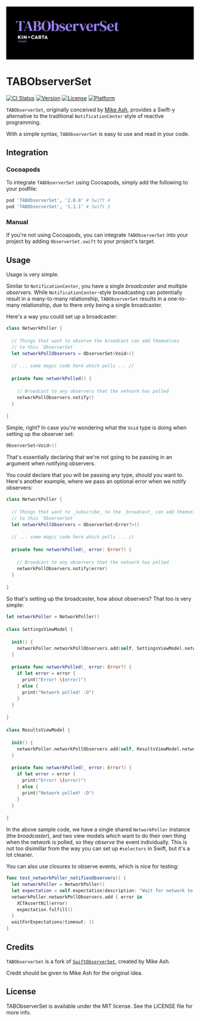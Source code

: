 ![TABObserverSet - Kin + Carta Create](Assets/logo.png)

# TABObserverSet

[![CI Status](http://img.shields.io/travis/theappbusiness/TABObserverSet.svg?style=flat)](https://travis-ci.org/theappbusiness/TABObserverSet)
[![Version](https://img.shields.io/cocoapods/v/TABObserverSet.svg?style=flat)](http://cocoapods.org/pods/TABObserverSet)
[![License](https://img.shields.io/cocoapods/l/TABObserverSet.svg?style=flat)](http://cocoapods.org/pods/TABObserverSet)
[![Platform](https://img.shields.io/cocoapods/p/TABObserverSet.svg?style=flat)](http://cocoapods.org/pods/TABObserverSet)

`TABObserverSet`, originally conceived by [Mike Ash](https://github.com/mikeash/SwiftObserverSet), provides a Swift-y alternative to the traditional `NotificationCenter` style of reactive programming.

With a simple syntax, `TABObserverSet` is easy to use and read in your code.

## Integration

### Cocoapods

To integrate `TABObserverSet` using Cocoapods, simply add the following to your podfile:

```ruby
pod 'TABObserverSet', '2.0.0' # Swift 4
pod 'TABObserverSet', '1.1.1' # Swift 3
```

### Manual

If you're not using Cocoapods, you can integrate `TABObserverSet` into your project by adding `ObserverSet.swift` to your project's target.

## Usage

Usage is very simple.

Similar to `NotificationCenter`, you have a single _broadcaster_ and multiple _observers_. While `NotificationCenter`-style broadcasting can potentially result in a many-to-many relationship, `TABObserverSet` results in a one-to-many relationship, due to there only being a single broadcaster.

Here's a way you could set up a broadcaster:

```swift
class NetworkPoller {

  // Things that want to observe the broadcast can add themselves
  // to this `ObserverSet`
  let networkPollObservers = ObserverSet<Void>()

  // ... some magic code here which polls ... //

  private func networkPolled() {

    // Broadcast to any observers that the network has polled
    networkPollObservers.notify()
  }

}
```

Simple, right? In case you're wondering what the `Void` type is doing when setting up the observer set:

```swift
ObserverSet<Void>()
```

That's essentially declaring that we're not going to be passing in an argument when notifying observers.

You could declare that you will be passing any type, should you want to. Here's another example, where we pass an optional error when we notify observers:

```swift
class NetworkPoller {

  // Things that want to _subscribe_ to the _broadcast_ can add themselves
  // to this `ObserverSet`
  let networkPollObservers = ObserverSet<Error?>()

  // ... some magic code here which polls ... //

  private func networkPolled(_ error: Error?) {

    // Broadcast to any observers that the network has polled
    networkPollObservers.notify(error)
  }

}
```

So that's setting up the broadcaster, how about observers? That too is very simple:

```swift
let networkPoller = NetworkPoller()

class SettingsViewModel {

  init() {
    networkPoller.networkPollObservers.add(self, SettingsViewModel.networkPolled)
  }

  private func networkPolled(_ error: Error?) {
    if let error = error {
      print("Error! \(error)")
    } else {
      print("Network polled! :D")
    }
  }

}

class ResultsViewModel {

  init() {
    networkPoller.networkPollObservers.add(self, ResultsViewModel.networkPolled)
  }

  private func networkPolled(_ error: Error?) {
    if let error = error {
      print("Error! \(error)")
    } else {
      print("Network polled! :D")
    }
  }

}
```

In the above sample code, we have a single shared `NetworkPoller` instance (the _broadcaster_),
and two view models which want to do their own thing when the network is polled, so they _observe_ the event individually. This is not too disimillar from the way you can set up `#selectors` in Swift, but it's a lot cleaner.

You can also use closures to observe events, which is nice for testing:

```swift
func test_networkPoller_notifiesObservers() {
  let networkPoller = NetworkPoller()
  let expectation = self.expectation(description: "Wait for network to poll")
  networkPoller.networkPollObservers.add { error in
    XCTAssertNil(error)
    expectation.fulfill()
  }
  waitForExpectations(timeout: 1)
}
```

## Credits

`TABObserverSet` is a fork of [`SwiftObserverSet`](https://github.com/mikeash/SwiftObserverSet), created by Mike Ash.

Credit should be given to Mike Ash for the original idea.

## License

TABObserverSet is available under the MIT license. See the LICENSE file for more info.

